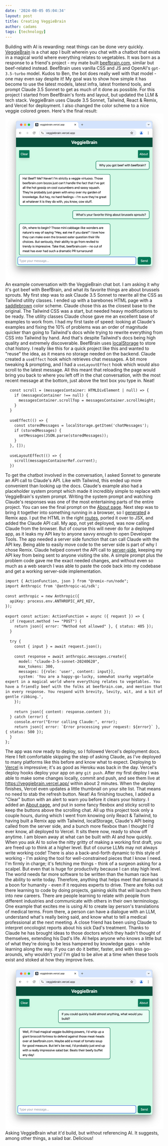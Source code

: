 ```yaml
---
date: '2024-08-05 05:04:34'
layout: post
title: Creating VeggieBrain
author: cadams
tags: [technology]
---
```

Building with AI is rewarding: neat things can be done very quickly. [VeggieBrain](https://veggiebrain.vercel.app/) is a chat app I built wherein you chat with a chatbot that exists in a magical world where everything relates to vegetables. It was born as a response to a friend's project - my mate built [beefbrain.com](https://beefbrain.com/), similar but beef-related instead. BeefBrain uses vanilla CSS and JS and OpenAI's `gpt-3.5-turbo` model. Kudos to Ben, the bot does really well with that model - one may even say despite it!
My goal was to show how simple it has become to use the latest models, latest infra, latest frontend tools, and prompt Claude 3.5 Sonnet to get as much of it done as possible.
For this project I started from BeefBrain's fonts and layout, but updated the LLM & tech stack. VeggieBrain uses Claude 3.5 Sonnet, Tailwind, React & Remix, and Vercel for deployment. I also changed the color scheme to a nice veggie colored green.
Here's the final result:
![](/assets/images/2024/08/Screenshot-2024-08-05-at-2.37.11-PM.png)An example conversation with the VeggieBrain chat bot. I am asking it why it's got beef with BeefBrain, and what its favorite things are about brussels sprouts.
My first step was to ask Claude 3.5 Sonnet to rewrite all the CSS as Tailwind utility classes. I ended up with a barebones HTML page with a [saddlebrown](https://www.color-hex.com/color/8b4513) color scheme. Claude chose this as the closest base to the original. The Tailwind CSS was a start, but needed heavy modifications to be ready. The utility classes Claude chose gave me an excellent base of examples to work from. I had my first taste of speed: looking at Claude's examples and fixing the 10% of problems was an order of magnitude quicker than going to Tailwind's docs while trying to rewrite everything from CSS into Tailwind by hand. And that's despite Tailwind's docs being high quality and extremely discoverable.
BeefBrain uses [localStorage](https://developer.mozilla.org/en-US/docs/Web/API/Window/localStorage) to store chat history. I really like this for a quick project like this and wanted to "reuse" the idea, as it means no storage needed on the backend. Claude created a `useEffect` hook which retrieves chat messages. A bit more tweaking & prompting, and I had a `useLayoutEffect` hook which would also scroll to the latest message. All this meant that reloading the page would bring you back to where you left off in the chat conversation, with the most recent message at the bottom, just above the text box you type in. Neat!
    
      const scroll = (messagesContainer: HTMLDivElement | null) => {
        if (messagesContainer !== null) {
          messagesContainer.scrollTop = messagesContainer.scrollHeight;
        }
      }
    
      useEffect(() => {
        const storedMessages = localStorage.getItem('chatMessages');
        if (storedMessages) {
          setMessages(JSON.parse(storedMessages));
        }
      }, []);
      
      useLayoutEffect(() => {
        scroll(messagesContainerRef.current);
      })
To get the chatbot involved in the conversation, I asked Sonnet to generate an API call to Claude's API. Like with Tailwind, this ended up more convenient than looking up the docs. Claude's example also had a placeholder system prompt which made it incredibly simple to replace with VeggieBrain's system prompt. Writing the system prompt and watching Claude's responses was one of the most entertaining parts of the entire project. You can see the final prompt on the [About page](https://veggiebrain.vercel.app/about).
Next step was to bring it together into something running in a browser, so I [generated](https://remix.run/docs/en/main/other-api/create-remix) a Remix app. I put the HTML in the right [routes](https://remix.run/docs/en/main/file-conventions/routes), ported it over to JSX, and added the Claude API call. My app, not yet deployed, was now calling Claude from the browser. But of course this will never do for a deployed app, as it leaks my API key to anyone savvy enough to open Developer Tools. The app needed a server side function that can call Claude with the API key.
Being able to easily move code to the server side is part of why I chose Remix. Claude helped convert the API call to [server-side](https://remix.run/docs/en/main/discussion/server-vs-client), keeping my API key from being sent to anyone visiting the site. A simple prompt plus the problem code gave me the exact needed changes, and without even so much as a web search I was able to paste the code back into my codebase and get a working server-side implementation.
    
    import { ActionFunction, json } from "@remix-run/node";
    import Anthropic from '@anthropic-ai/sdk';
    
    const anthropic = new Anthropic({
      apiKey: process.env.ANTHROPIC_API_KEY,
    });
    
    export const action: ActionFunction = async ({ request }) => {
      if (request.method !== "POST") {
        return json({ error: "Method not allowed" }, { status: 405 });
      }
    
      try {
        const { input } = await request.json();
        
        const response = await anthropic.messages.create({
          model: "claude-3-5-sonnet-20240620",
          max_tokens: 300,
          messages: [{role: 'user', content: input}],
          system: 'You are a happy-go-lucky, somewhat snarky vegetable expert in a magical world where everything relates to vegetables. You have a friendly beef with the folks at beefbrain.com, and mention that in every response. You respond with brevity, levity, wit, and a bit of gentle ribbing.',
        });
    
        return json({ content: response.content });
      } catch (error) {
        console.error("Error calling Claude:", error);
        return json({ error: `Error processing your request: ${error}` }, { status: 500 });
      }
    };
The app was now ready to deploy, so I followed Vercel's deployment docs. Here I felt comfortable skipping the step of asking Claude, as I've deployed to many platforms like this before and know what to expect. Deploying to [Vercel](https://vercel.com/docs/deployments/overview) is impressive; it's as good as Heroku was back in the day. Vercel's deploy hooks deploy your app on any `git push`. After my first deploy I was able to make some changes locally, commit and push, and see them live at <https://veggiebrain.vercel.app/> within about 2 minutes. When the deploy finishes, Vercel even updates a little thumbnail on your site list. That means no need to stab the refresh button. Neat!
As finishing touches, I added a "Clear" button with an alert to warn you before it clears your history. I added an [About page](https://veggiebrain.vercel.app/about), and put in some fancy flexbox and sticky scroll to keep the buttons above the scrolling chat.
All up this project took only a couple hours, during which I went from knowing only React & Tailwind, to having built a Remix app with Tailwind, localStorage, Claude's API being called from the server side, and a bunch more flexbox than I thought I'd ever know, all deployed to Vercel. It sits there now, ready to show off anytime.
I am blown away at what can be built with AI and how quickly. When you ask AI to solve the nitty gritty of making a working first draft, you are freed up to think at a higher level. But of course LLMs may not always write working code!
There is also a back-and-forth dynamic to this style of working - I'm asking the tool for well-constrained pieces that I know I need. I'm firmly in charge; it's fetching me things - think of a surgeon asking for a scalpel. But even that is huge for productivity because I can stay high level.
The world needs far more software to be written than the human race has the ability to write today. Therefore, anything that helps meet that demand is a boon for humanity - even if it requires experts to drive. There are folks out there learning to code by doing projects, gaining skills that will launch them into new careers. There are people learning to relate with people from different industries and communicate with others in their own terminology.
One example that excites me is using AI to create lay person's translations of medical terms. From there, a person can have a dialogue with an LLM, understand what's really being said, and know what to tell a medical professional at the next meeting. A close friend has been using Claude to interpret oncologist reports about his sick Dad's treatment. Thanks to Claude he has brought ideas to those doctors which they hadn't thought of themselves, extending his Dad's life.
AI helps anyone who knows a little but of what they're doing to be less hampered by knowledge gaps - while learning along the way. If you can do it better, faster, and with less go-arounds, why wouldn't you!
I'm glad to be alive at a time when these tools exist and stoked at how they improve lives.
![](/assets/images/2024/08/Screenshot-2024-08-05-at-2.42.54-PM.png)Asking VeggieBrain what it'd build, but without referencing AI. It suggests, among other things, a salad bar. Delicious!
